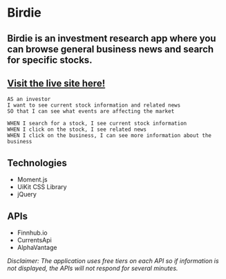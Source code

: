# Birdie

## Birdie is an investment research app where you can browse general business news and search for specific stocks.

## [Visit the live site here!](https://dchoi20.github.io/Birdie/)
```
AS an investor
I want to see current stock information and related news
SO that I can see what events are affecting the market
```
```
WHEN I search for a stock, I see current stock information
WHEN I click on the stock, I see related news
WHEN I click on the business, I can see more information about the business
```
## Technologies

* Moment.js
* UiKit CSS Library
* jQuery

## APIs

* Finnhub.io
* CurrentsApi
* AlphaVantage

*Disclaimer: The application uses free tiers on each API so if information is not displayed, the APIs will not respond for several minutes.*
